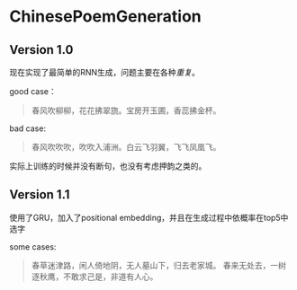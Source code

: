 # ChinesePoemGeneration

## Version 1.0
现在实现了最简单的RNN生成，问题主要在各种*重复*。

good case：
> 春风吹柳柳，花花拂翠旒。宝房开玉圃，香蕊拂金杯。

bad case:
> 春风吹吹吹，吹吹入浦洲。白云飞羽翼，飞飞凤凰飞。

实际上训练的时候并没有断句，也没有考虑押韵之类的。

## Version 1.1
使用了GRU，加入了positional embedding，并且在生成过程中依概率在top5中选字

some cases:
> 春草迷津路，闲人倚地阴，无人墓山下，归去老家城。
> 春来无处去，一树逐秋鹰，不敢求己是，非道有人心。
